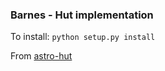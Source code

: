 ### Barnes - Hut implementation

To install:
`python setup.py install`

From [astro-hut](https://github.com/jsbarbosa/astro-hut)
